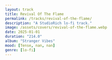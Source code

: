 ```yaml
---
layout: track
title: Revival Of The Flame
permalink: /tracks/revival-of-the-flame/
description: "A StudioRich lo-fi track."
image: /assets/covers/revival-of-the-flame.webp
date: 2025-01-01
duration: "214.0"
album: "Stranger Vibes"
mood: [Tense, nan, nan]
genre: [lo-fi]
---
```

